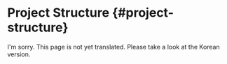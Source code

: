 # Project Structure {#project-structure}

I'm sorry. This page is not yet translated. Please take a look at the Korean version.
